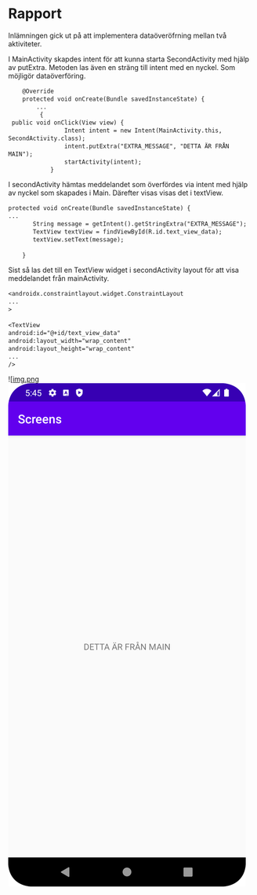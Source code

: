 
# Rapport
Inlämningen gick ut på att implementera dataöveröfrning mellan två aktiviteter. 

I MainActivity skapdes intent för att kunna starta SecondActivity med hjälp av putExtra.
Metoden las även en sträng till intent med en nyckel. Som möjligör dataöverföring.
```
    @Override
    protected void onCreate(Bundle savedInstanceState) {
        ...
         {
 public void onClick(View view) {
                Intent intent = new Intent(MainActivity.this, SecondActivity.class);
                intent.putExtra("EXTRA_MESSAGE", "DETTA ÄR FRÅN MAIN");
                startActivity(intent);
            }
```

I secondActivity hämtas meddelandet som överfördes via intent med hjälp av nyckel som skapades i Main. Därefter visas visas det i textView. 
```
protected void onCreate(Bundle savedInstanceState) {
...
       String message = getIntent().getStringExtra("EXTRA_MESSAGE");
       TextView textView = findViewById(R.id.text_view_data);
       textView.setText(message);

    }
```   

Sist så las det till en TextView widget i secondActivity layout för att visa meddelandet från mainActivity.
```
<androidx.constraintlayout.widget.ConstraintLayout
...
>

<TextView
android:id="@+id/text_view_data"
android:layout_width="wrap_content"
android:layout_height="wrap_content"
...
/>
```

![[img.png](img.png)
![img_1.png](img_1.png)

